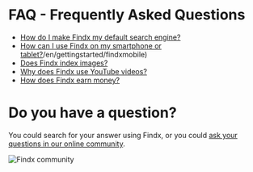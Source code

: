# FAQ - Frequently Asked Questions  

- [How do I make Findx my default search engine?](/en/gettingstarted/findxinfirefox)
- [How can I use Findx on my smartphone or tablet?]()/en/gettingstarted/findxmobile)
- [Does Findx index images?](/en/faq/image-index)
- [Why does Findx use YouTube videos?](/en/faq/why-youtube)
- [How does Findx earn money?](/en/faq/monetisation)

# Do you have a question? 
You could search for your answer using Findx, or you could [ask your questions in our online community](https://forum.privacore.com/index.php?p=/categories/findx-private).

![Findx community](https://forum.privacore.com/themes/privacore/images/findx-large.png) 

